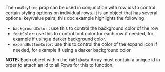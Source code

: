 The `rowStyling` prop can be used in conjunction with row ids to control certain styling options on individual rows. It is an object that has several optional key/value pairs, this doc example highlights the following:

- `backgroundColor` : use this to control the background color of the row
- `fontColor`: use this to control font color for each row if needed, for example if using a darker background color.
- `expandButtonColor`: use this to control the color of the expand icon if needed, for example if using a darker background color.

**NOTE:** Each object within the `tableData` Array must contain a unique id in order to attach an id to all Rows for this to function.

